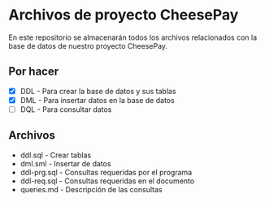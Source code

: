 # Archivos de proyecto CheesePay

En este repositorio se almacenarán todos los archivos relacionados con la base 
de datos de nuestro proyecto CheesePay.

## Por hacer

- [X] DDL - Para crear la base de datos y sus tablas
- [X] DML - Para insertar datos en la base de datos
- [ ] DQL - Para consultar datos

## Archivos
- ddl.sql - Crear tablas
- dml.sml - Insertar de datos
- ddl-prg.sql - Consultas requeridas por el programa
- ddl-req.sql - Consultas requeridas en el documento
- queries.md - Descripción de las consultas 
